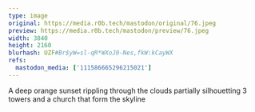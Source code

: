 ```yaml
---
type: image
original: https://media.r0b.tech/mastodon/original/76.jpeg
preview: https://media.r0b.tech/mastodon/preview/76.jpeg
width: 3840
height: 2160
blurhash: UZF#Br$yW=sl-qR*WXoJ0-Nes,fkW:kCayWX
refs:
  mastodon_media: ['111586665296215021']
---
```


A deep orange sunset rippling through the clouds partially silhouetting 3 towers and a church that form the skyline 
